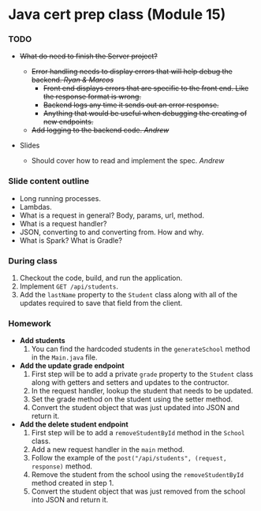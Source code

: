# Java cert prep class (Module 15)

<style>
@media print {
  pre {
    border: 1px solid gray;
    page-break-inside: avoid;
  }
}

.break {
  page-break-after: always;
}
</style>

### TODO

- ~~What do need to finish the Server project?~~
  - ~~Error handling needs to display errors that will help debug the backend. _Ryan & Marcos_~~
    - ~~Front end displays errors that are specific to the front end. Like the response format is wrong.~~
    - ~~Backend logs any time it sends out an error response.~~
    - ~~Anything that would be useful when debugging the creating of new endpoints.~~
  - ~~Add logging to the backend code. _Andrew_~~

- Slides
  - Should cover how to read and implement the spec. _Andrew_


### Slide content outline

- Long running processes.
- Lambdas.
- What is a request in general? Body, params, url, method.
- What is a request handler?
- JSON, converting to and converting from. How and why.
- What is Spark? What is Gradle?


### During class

1. Checkout the code, build, and run the application.
2. Implement `GET /api/students`.
3. Add the `lastName` property to the `Student` class along with all of the
   updates required to save that field from the client.


### Homework

- **Add students**
  1. You can find the hardcoded students in the `generateSchool` method in the
     `Main.java` file.
- **Add the update grade endpoint**
  1. First step will be to add a private `grade` property to the `Student`
     class along with getters and setters and updates to the contructor.
  2. In the request handler, lookup the student that needs to be updated.
  3. Set the grade method on the student using the setter method.
  4. Convert the student object that was just updated into JSON and return it.
- **Add the delete student endpoint**
  1. First step will be to add a `removeStudentById` method in the `School`
     class.
  2. Add a new request handler in the `main` method.
  3. Follow the example of the `post("/api/students", (request, response)`
     method.
  4. Remove the student from the school using the `removeStudentById` method
     created in step 1.
  5. Convert the student object that was just removed from the school into JSON
     and return it.
